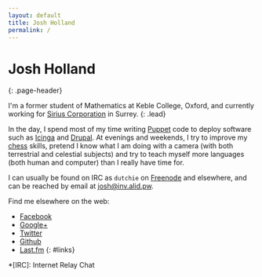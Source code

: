 ```yaml
---
layout: default
title: Josh Holland
permalink: /
---
```


<div class="container" markdown="1">

# Josh Holland
{: .page-header}

I'm a former student of Mathematics at Keble
College, Oxford, and currently working for [Sirius
Corporation] in Surrey.
{: .lead}

<div class="row" markdown="1">

<div class="col-md-5" markdown="1">

In the day, I spend most of my time writing [Puppet] code to deploy
software such as [Icinga] and [Drupal]. At evenings and weekends, I try to
improve my [chess] skills, pretend I know what I am doing with a camera
(with both terrestrial and celestial subjects) and try to teach myself
more languages (both human and computer) than I really have time for.

I can usually be found on IRC as `dutchie` on [Freenode] and elsewhere,
and can be reached by email at <josh@inv.alid.pw>.

Find me elsewhere on the web:

 * [Facebook]
 * [Google+]
 * [Twitter]
 * [Github]
 * [Last.fm]
{: #links}

</div>

<div class="col-md-7">
</div>

</div>

</div>

[Sirius Corporation]: http://www.siriusopensource.com/
[Puppet]: http://puppetlabs.com/
[Icinga]: https://www.icinga.org/
[Drupal]: https://www.drupal.org/
[chess]: http://en.lichess.org/@/jshholland
[Facebook]: https://www.facebook.com/jshholland
[Google+]: https://plus.google.com/+JoshHolland
[Twitter]: https://twitter.com/jshholland
[Github]: https://github.com/jshholland
[Last.fm]: http://www.last.fm/user/jshholland
[Freenode]: http://freenode.net/

*[IRC]: Internet Relay Chat
